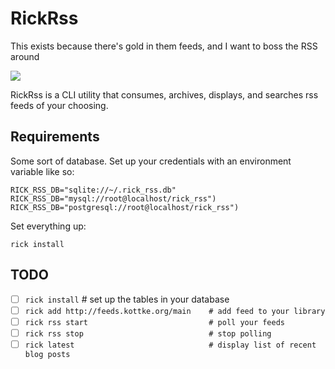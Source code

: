 # RickRss

This exists because there's gold in them feeds, and I want to boss the RSS around

![](http://wpcurve-wpengine.netdna-ssl.com/wp-content/uploads/2015/05/DP-RR.jpg)

RickRss is a CLI utility that consumes, archives, displays, and searches rss feeds of your choosing.

## Requirements

Some sort of database. Set up your credentials with an environment variable like so:

```
RICK_RSS_DB="sqlite://~/.rick_rss.db"
RICK_RSS_DB="mysql://root@localhost/rick_rss")
RICK_RSS_DB="postgresql://root@localhost/rick_rss")
```

Set everything up:

```
rick install
```

## TODO

- [ ] `rick install`                            # set up the tables in your database
- [ ] `rick add http://feeds.kottke.org/main    # add feed to your library`
- [ ] `rick rss start                           # poll your feeds`
- [ ] `rick rss stop                            # stop polling`
- [ ] `rick latest                              # display list of recent blog posts`